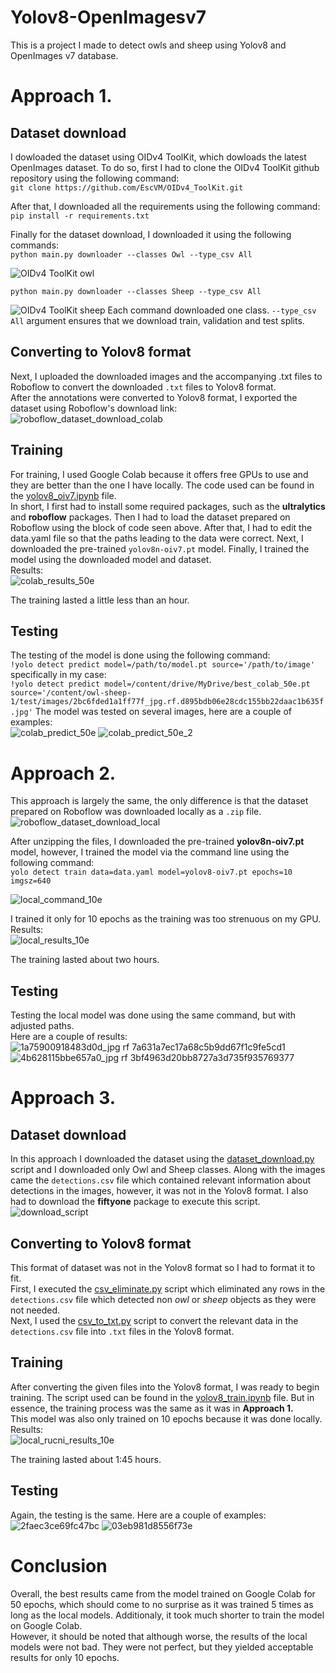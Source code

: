 # Yolov8-OpenImagesv7
This is a project I made to detect owls and sheep using Yolov8 and OpenImages v7 database.

# Approach 1.
## Dataset download
I dowloaded the dataset using OIDv4 ToolKit, which dowloads the latest OpenImages dataset. To do so, first I had to clone the OIDv4 ToolKit github repository using the following command:\
`git clone https://github.com/EscVM/OIDv4_ToolKit.git`

After that, I downloaded all the requirements using the following command:\
`pip install -r requirements.txt`

Finally for the dataset download, I downloaded it using the following commands:\
`python main.py downloader --classes Owl --type_csv All`


![OIDv4 ToolKit owl](https://github.com/slanacpizzagomilicafesb/Yolov8-OpenImagesv7/assets/56551410/41d19509-0b97-4a38-9798-0a324bf700a7)

`python main.py downloader --classes Sheep --type_csv All`


![OIDv4 ToolKit sheep](https://github.com/slanacpizzagomilicafesb/Yolov8-OpenImagesv7/assets/56551410/5b35c51c-95f2-46e3-8a99-2d5992806a2b)
Each command downloaded one class. `--type_csv All` argument ensures that we download train, validation and test splits.

## Converting to Yolov8 format
Next, I uploaded the downloaded images and the accompanying .txt files to Roboflow to convert the downloaded `.txt` files to Yolov8 format.\
After the annotations were converted to Yolov8 format, I exported the dataset using Roboflow's download link:\
![roboflow_dataset_download_colab](https://github.com/slanacpizzagomilicafesb/Yolov8-OpenImagesv7/assets/56551410/0ea855fc-c5f9-4c5a-8966-0282f677d3aa)

## Training
For training, I used Google Colab because it offers free GPUs to use and they are better than the one I have locally. The code used can be found in the [yolov8_oiv7.ipynb](https://github.com/slanacpizzagomilicafesb/Yolov8-OpenImagesv7/blob/main/yolov8_oiv7.ipynb) file.\
In short, I first had to install some required packages, such as the __ultralytics__ and __roboflow__ packages. Then I had to load the dataset prepared on Roboflow using the block of code seen above. After that, I had to edit the data.yaml file so that the paths leading to the data were correct. Next, I downloaded the pre-trained `yolov8n-oiv7.pt` model. Finally, I trained the model using the downloaded model and dataset.\
Results:\
![colab_results_50e](https://github.com/slanacpizzagomilicafesb/Yolov8-OpenImagesv7/assets/56551410/6258d4fb-8fa5-4c5e-8590-62294716805f)

The training lasted a little less than an hour.

## Testing
The testing of the model is done using the following command:\
`!yolo detect predict model=/path/to/model.pt source='/path/to/image'`
specifically in my case:\
`!yolo detect predict model=/content/drive/MyDrive/best_colab_50e.pt source='/content/owl-sheep-1/test/images/2bc6fded1a1ff77f_jpg.rf.d895bdb06e28cdc155bb22daac1b635f.jpg'`
The model was tested on several images, here are a couple of examples:\
![colab_predict_50e](https://github.com/slanacpizzagomilicafesb/Yolov8-OpenImagesv7/assets/56551410/6a065659-2331-4ff4-97f7-d4c3352f5790)
![colab_predict_50e_2](https://github.com/slanacpizzagomilicafesb/Yolov8-OpenImagesv7/assets/56551410/e16409b0-bc99-442d-979e-9c06ec507689)

# Approach 2.
This approach is largely the same, the only difference is that the dataset prepared on Roboflow was downloaded locally as a `.zip` file.\
![roboflow_dataset_download_local](https://github.com/slanacpizzagomilicafesb/Yolov8-OpenImagesv7/assets/56551410/c3c9097f-6091-477c-b747-0ba2afc5067b)

After unzipping the files, I downloaded the pre-trained __yolov8n-oiv7.pt__ model, however, I trained the model via the command line using the following command:\
`yolo detect train data=data.yaml model=yolov8-oiv7.pt epochs=10 imgsz=640`


![local_command_10e](https://github.com/slanacpizzagomilicafesb/Yolov8-OpenImagesv7/assets/56551410/c986996b-f7fe-4016-b491-807c307e0f5b)

I trained it only for 10 epochs as the training was too strenuous on my GPU.\
Results:\
![local_results_10e](https://github.com/slanacpizzagomilicafesb/Yolov8-OpenImagesv7/assets/56551410/9fdce00c-a390-4293-90b1-f052ed9eebd9)

The training lasted about two hours.

## Testing
Testing the local model was done using the same command, but with adjusted paths.\
Here are a couple of results:\
![1a75900918483d0d_jpg rf 7a631a7ec17a68c5b9dd67f1c9fe5cd1](https://github.com/slanacpizzagomilicafesb/Yolov8-OpenImagesv7/assets/56551410/6a6d439f-4d0f-4c07-9c2b-f8aeb7880342)
![4b628115bbe657a0_jpg rf 3bf4963d20bb8727a3d735f935769377](https://github.com/slanacpizzagomilicafesb/Yolov8-OpenImagesv7/assets/56551410/11250018-d6eb-46f6-a214-10a631d4ee7a)

# Approach 3.
## Dataset download
In this approach I downloaded the dataset using the [dataset_download.py](https://github.com/slanacpizzagomilicafesb/Yolov8-OpenImagesv7/blob/main/local_scripts/dataset_download.py) script and I downloaded only Owl and Sheep classes. Along with the images came the `detections.csv` file which contained relevant information about detections in the images, however, it was not in the Yolov8 format. I also had to download the __fiftyone__ package to execute this script.\
![download_script](https://github.com/slanacpizzagomilicafesb/Yolov8-OpenImagesv7/assets/56551410/0a28301a-0d16-43eb-98a9-41866a0c5b9a)

## Converting to Yolov8 format
This format of dataset was not in the Yolov8 format so I had to format it to fit.\
First, I executed the [csv_eliminate.py](https://github.com/slanacpizzagomilicafesb/Yolov8-OpenImagesv7/blob/main/local_scripts/csv_eliminate.py) script which eliminated any rows in the `detections.csv` file which detected non _owl_ or _sheep_ objects as they were not needed.\
Next, I used the [csv_to_txt.py](https://github.com/slanacpizzagomilicafesb/Yolov8-OpenImagesv7/blob/main/local_scripts/csv_to_txt.py) script to convert the relevant data in the `detections.csv` file into `.txt` files in the Yolov8 format.

## Training
After converting the given files into the Yolov8 format, I was ready to begin training. The script used can be found in the [yolov8_train.ipynb](https://github.com/slanacpizzagomilicafesb/Yolov8-OpenImagesv7/blob/main/yolov8_train.ipynb) file. But in essence, the training process was the same as it was in __Approach 1.__\
This model was also only trained on 10 epochs because it was done locally.\
Results:\
![local_rucni_results_10e](https://github.com/slanacpizzagomilicafesb/Yolov8-OpenImagesv7/assets/56551410/7107d3ca-aa15-48b9-bef8-7c2adda024d5)

The training lasted about 1:45 hours.

## Testing
Again, the testing is the same. Here are a couple of examples:\
![2faec3ce69fc47bc](https://github.com/slanacpizzagomilicafesb/Yolov8-OpenImagesv7/assets/56551410/bf8bf6ad-1e2a-4209-91f2-48ce6be23262)
![03eb981d8556f73e](https://github.com/slanacpizzagomilicafesb/Yolov8-OpenImagesv7/assets/56551410/d2eef7be-8e9d-477d-8241-61445ed008f1)

# Conclusion
Overall, the best results came from the model trained on Google Colab for 50 epochs, which should come to no surprise as it was trained 5 times as long as the local models. Additionaly, it took much shorter to train the model on Google Colab.\
However, it should be noted that although worse, the results of the local models were not bad. They were not perfect, but they yielded acceptable results for only 10 epochs.
